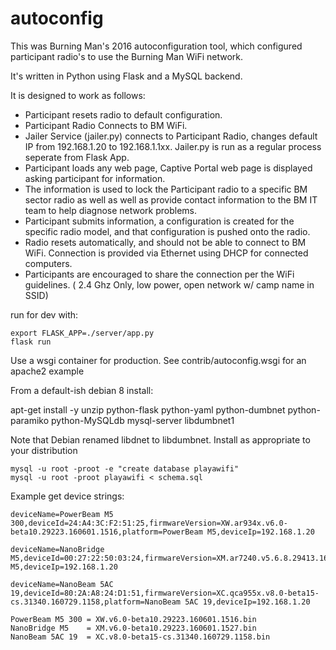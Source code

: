 # autoconfig
This was Burning Man's 2016 autoconfiguration tool, which configured
participant radio's to use the Burning Man WiFi network. 

It's written in Python using Flask and a MySQL backend. 

It is designed to work as follows: 

* Participant resets radio to default configuration. 
* Participant Radio Connects to BM WiFi. 
* Jailer Service (jailer.py) connects to Participant Radio, changes default IP
  from 192.168.1.20 to 192.168.1.1xx. Jailer.py is run as a regular process
  seperate from Flask App. 
* Participant loads any web page, Captive Portal web page is displayed asking
  participant for information. 
* The information is used to lock the Participant radio to a specific BM
  sector radio as well as well as provide contact information to the BM IT
  team to help diagnose network problems.
* Participant submits information, a configuration is created for the
  specific radio model, and that configuration is pushed onto the radio.
* Radio resets automatically, and should not be able to connect to BM WiFi.
  Connection is provided via Ethernet using DHCP for connected computers. 
* Participants are encouraged to share the connection per the WiFi
  guidelines. ( 2.4 Ghz Only, low power, open network w/ camp name in SSID)
  

run for dev with:

```
export FLASK_APP=./server/app.py
flask run
```
Use a wsgi container for production. See contrib/autoconfig.wsgi for an apache2 example

From a default-ish debian 8 install:

apt-get install -y unzip python-flask python-yaml python-dumbnet python-paramiko python-MySQLdb mysql-server libdumbnet1

Note that Debian renamed libdnet to libdumbnet. Install as appropriate to your distribution

```
mysql -u root -proot -e "create database playawifi"
mysql -u root -proot playawifi < schema.sql
```

Example get device strings:
```
deviceName=PowerBeam M5 300,deviceId=24:A4:3C:F2:51:25,firmwareVersion=XW.ar934x.v6.0-beta10.29223.160601.1516,platform=PowerBeam M5,deviceIp=192.168.1.20

deviceName=NanoBridge M5,deviceId=00:27:22:50:03:24,firmwareVersion=XM.ar7240.v5.6.8.29413.160715.1613,platform=NanoBridge M5,deviceIp=192.168.1.20

deviceName=NanoBeam 5AC 19,deviceId=80:2A:A8:24:D1:51,firmwareVersion=XC.qca955x.v8.0-beta15-cs.31340.160729.1158,platform=NanoBeam 5AC 19,deviceIp=192.168.1.20

PowerBeam M5 300 = XW.v6.0-beta10.29223.160601.1516.bin
NanoBridge M5    = XM.v6.0-beta10.29223.160601.1527.bin
NanoBeam 5AC 19  = XC.v8.0-beta15-cs.31340.160729.1158.bin
```

